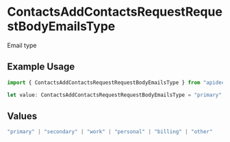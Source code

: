 # ContactsAddContactsRequestRequestBodyEmailsType

Email type

## Example Usage

```typescript
import { ContactsAddContactsRequestRequestBodyEmailsType } from "apideck/models/operations";

let value: ContactsAddContactsRequestRequestBodyEmailsType = "primary";
```

## Values

```typescript
"primary" | "secondary" | "work" | "personal" | "billing" | "other"
```